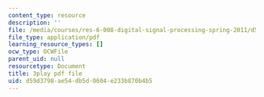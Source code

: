 ```yaml
---
content_type: resource
description: ''
file: /media/courses/res-6-008-digital-signal-processing-spring-2011/d59d3798ae54db5d0604e233b870b4b5_mUpwOQ0w2vk.pdf
file_type: application/pdf
learning_resource_types: []
ocw_type: OCWFile
parent_uid: null
resourcetype: Document
title: 3play pdf file
uid: d59d3798-ae54-db5d-0604-e233b870b4b5
---
```

